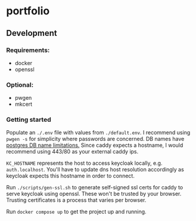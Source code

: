 # portfolio

## Development

### Requirements:

- docker
- openssl

### Optional:

- pwgen
- mkcert

### Getting started

Populate an `./.env` file with values from `./default.env`. I recommend using `pwgen -s` for simplicity where passwords are concerned. DB names have [postgres DB name limitations.](https://www.postgresql.org/docs/current/sql-syntax-lexical.html#SQL-SYNTAX-IDENTIFIERS) Since caddy expects a hostname, I would recommend using 443/80 as your external caddy ips.

`KC_HOSTNAME` represents the host to access keycloak locally, e.g. `auth.localhost`. You'll have to update dns host resolution accordingly as keycloak expects this hostname in order to connect.

Run `./scripts/gen-ssl.sh` to generate self-signed ssl certs for caddy to serve keycloak using openssl. These won't be trusted by your browser. Trusting certificates is a process that varies per browser.

Run `docker compose up` to get the project up and running.
